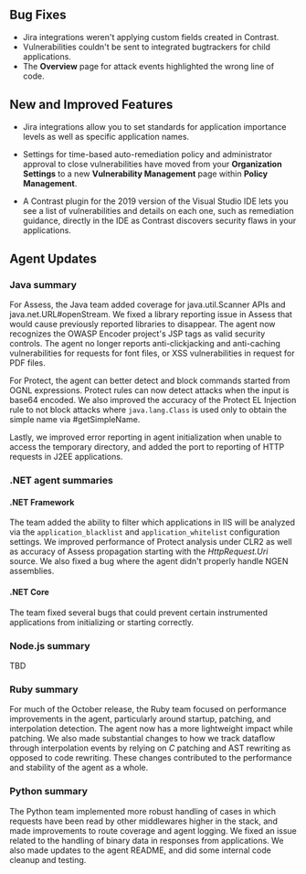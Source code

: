 <!--
title: "Contrast 3.6.9 - October 2019"
description: "Contrast 3.6.9 October 2019"
tags: "3.6.9 October Release Notes"
-->

## Bug Fixes

* Jira integrations weren't applying custom fields created in Contrast.
* Vulnerabilities couldn't be sent to integrated bugtrackers for child applications.
* The **Overview** page for attack events highlighted the wrong line of code.

## New and Improved Features

* Jira integrations allow you to set standards for application importance levels as well as specific application names. 

* Settings for time-based auto-remediation policy and administrator approval to close vulnerabilities have moved from your **Organization Settings** to a new **Vulnerability Management** page within **Policy Management**.

* A Contrast plugin for the 2019 version of the Visual Studio IDE lets you see a list of vulnerabilities and details on each one, such as remediation guidance, directly in the IDE as Contrast discovers security flaws in your applications.


## Agent Updates

### Java summary

For Assess, the Java team added coverage for java.util.Scanner APIs and java.net.URL#openStream. We fixed a library reporting issue in Assess that would cause previously reported libraries to disappear. The agent now recognizes the OWASP Encoder project's JSP tags as valid security controls. The agent no longer reports anti-clickjacking and anti-caching vulnerabilities for requests for font files, or XSS vulnerabilities in request for PDF files. 

For Protect, the agent can better detect and block commands started from OGNL expressions. Protect rules can now detect attacks when the input is base64 encoded. We also improved the accuracy of the Protect EL Injection rule to not block attacks where `java.lang.Class` is used only to obtain the simple name via #getSimpleName.
 
Lastly, we improved error reporting in agent initialization when unable to access the temporary directory, and added the port to reporting of HTTP requests in J2EE applications. 

### .NET agent summaries


#### .NET Framework 

The team added the ability to filter which applications in IIS will be analyzed via the `application_blacklist` and `application_whitelist` configuration settings. We improved performance of Protect analysis under CLR2 as well as accuracy of Assess propagation starting with the *HttpRequest.Uri* source. We also fixed a bug where the agent didn't properly handle NGEN assemblies.

#### .NET Core

The team fixed several bugs that could prevent certain instrumented applications from initializing or starting correctly.

### Node.js summary 

TBD

### Ruby summary 

For much of the October release, the Ruby team focused on performance improvements in the agent, particularly around startup, patching, and interpolation detection. The agent now has a more lightweight impact while patching. We also made substantial changes to how we track dataflow through interpolation events by relying on *C* patching and AST rewriting as opposed to code rewriting. These changes contributed to the performance and stability of the agent as a whole.

### Python summary

The Python team implemented more robust handling of cases in which requests have been read by other middlewares higher in the stack, and made improvements to route coverage and agent logging. We fixed an issue related to the handling of binary data in responses from applications. We also made updates to the agent README, and did some internal code cleanup and testing. 

